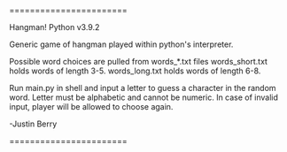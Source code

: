 =======================

Hangman! Python v3.9.2

Generic game of hangman played within python's interpreter.

Possible word choices are pulled from words_*.txt files
words_short.txt holds words of length 3-5.
words_long.txt holds words of length 6-8.

Run main.py in shell and input a letter to guess a character in the random word.
Letter must be alphabetic and cannot be numeric. In case of invalid input,
player will be allowed to choose again.

-Justin Berry

=======================